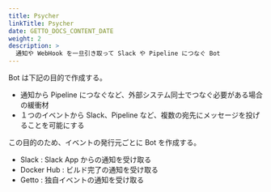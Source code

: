```yaml
---
title: Psycher
linkTitle: Psycher
date: GETTO_DOCS_CONTENT_DATE
weight: 2
description: >
  通知や WebHook を一旦引き取って Slack や Pipeline につなぐ Bot
---
```


Bot は下記の目的で作成する。

- 通知から Pipeline につなぐなど、外部システム同士でつなぐ必要がある場合の緩衝材
- １つのイベントから Slack、Pipeline など、複数の宛先にメッセージを投げることを可能にする

この目的のため、イベントの発行元ごとに Bot を作成する。

- Slack : Slack App からの通知を受け取る
- Docker Hub : ビルド完了の通知を受け取る
- Getto : 独自イベントの通知を受け取る
